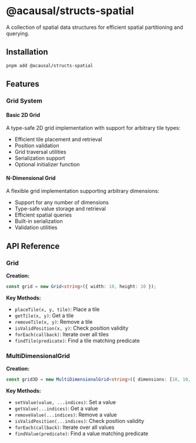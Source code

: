 # @acausal/structs-spatial

A collection of spatial data structures for efficient spatial partitioning and querying.

## Installation

```bash
pnpm add @acausal/structs-spatial
```

## Features

### Grid System

#### Basic 2D Grid

A type-safe 2D grid implementation with support for arbitrary tile types:

- Efficient tile placement and retrieval
- Position validation
- Grid traversal utilities
- Serialization support
- Optional initializer function

#### N-Dimensional Grid

A flexible grid implementation supporting arbitrary dimensions:

- Support for any number of dimensions
- Type-safe value storage and retrieval
- Efficient spatial queries
- Built-in serialization
- Validation utilities

## API Reference

### Grid<T>

**Creation:**

```typescript
const grid = new Grid<string>({ width: 10, height: 10 });
```

**Key Methods:**

- `placeTile(x, y, tile)`: Place a tile
- `getTile(x, y)`: Get a tile
- `removeTile(x, y)`: Remove a tile
- `isValidPosition(x, y)`: Check position validity
- `forEach(callback)`: Iterate over all tiles
- `findTile(predicate)`: Find a tile matching predicate

### MultiDimensionalGrid<T>

**Creation:**

```typescript
const grid3D = new MultiDimensionalGrid<string>({ dimensions: [10, 10, 10] });
```

**Key Methods:**

- `setValue(value, ...indices)`: Set a value
- `getValue(...indices)`: Get a value
- `removeValue(...indices)`: Remove a value
- `isValidPosition(...indices)`: Check position validity
- `forEach(callback)`: Iterate over all values
- `findValue(predicate)`: Find a value matching predicate
